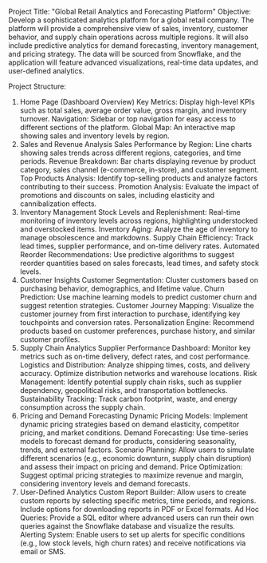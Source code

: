 Project Title: "Global Retail Analytics and Forecasting Platform"
Objective:
Develop a sophisticated analytics platform for a global retail company. The platform will provide a comprehensive view of sales, inventory, customer behavior, and supply chain operations across multiple regions. It will also include predictive analytics for demand forecasting, inventory management, and pricing strategy. The data will be sourced from Snowflake, and the application will feature advanced visualizations, real-time data updates, and user-defined analytics.

Project Structure:
1. Home Page (Dashboard Overview)
Key Metrics: Display high-level KPIs such as total sales, average order value, gross margin, and inventory turnover.
Navigation: Sidebar or top navigation for easy access to different sections of the platform.
Global Map: An interactive map showing sales and inventory levels by region.
2. Sales and Revenue Analysis
Sales Performance by Region: Line charts showing sales trends across different regions, categories, and time periods.
Revenue Breakdown: Bar charts displaying revenue by product category, sales channel (e-commerce, in-store), and customer segment.
Top Products Analysis: Identify top-selling products and analyze factors contributing to their success.
Promotion Analysis: Evaluate the impact of promotions and discounts on sales, including elasticity and cannibalization effects.
3. Inventory Management
Stock Levels and Replenishment: Real-time monitoring of inventory levels across regions, highlighting understocked and overstocked items.
Inventory Aging: Analyze the age of inventory to manage obsolescence and markdowns.
Supply Chain Efficiency: Track lead times, supplier performance, and on-time delivery rates.
Automated Reorder Recommendations: Use predictive algorithms to suggest reorder quantities based on sales forecasts, lead times, and safety stock levels.
4. Customer Insights
Customer Segmentation: Cluster customers based on purchasing behavior, demographics, and lifetime value.
Churn Prediction: Use machine learning models to predict customer churn and suggest retention strategies.
Customer Journey Mapping: Visualize the customer journey from first interaction to purchase, identifying key touchpoints and conversion rates.
Personalization Engine: Recommend products based on customer preferences, purchase history, and similar customer profiles.
5. Supply Chain Analytics
Supplier Performance Dashboard: Monitor key metrics such as on-time delivery, defect rates, and cost performance.
Logistics and Distribution: Analyze shipping times, costs, and delivery accuracy. Optimize distribution networks and warehouse locations.
Risk Management: Identify potential supply chain risks, such as supplier dependency, geopolitical risks, and transportation bottlenecks.
Sustainability Tracking: Track carbon footprint, waste, and energy consumption across the supply chain.
6. Pricing and Demand Forecasting
Dynamic Pricing Models: Implement dynamic pricing strategies based on demand elasticity, competitor pricing, and market conditions.
Demand Forecasting: Use time-series models to forecast demand for products, considering seasonality, trends, and external factors.
Scenario Planning: Allow users to simulate different scenarios (e.g., economic downturn, supply chain disruption) and assess their impact on pricing and demand.
Price Optimization: Suggest optimal pricing strategies to maximize revenue and margin, considering inventory levels and demand forecasts.
7. User-Defined Analytics
Custom Report Builder: Allow users to create custom reports by selecting specific metrics, time periods, and regions. Include options for downloading reports in PDF or Excel formats.
Ad Hoc Queries: Provide a SQL editor where advanced users can run their own queries against the Snowflake database and visualize the results.
Alerting System: Enable users to set up alerts for specific conditions (e.g., low stock levels, high churn rates) and receive notifications via email or SMS.
